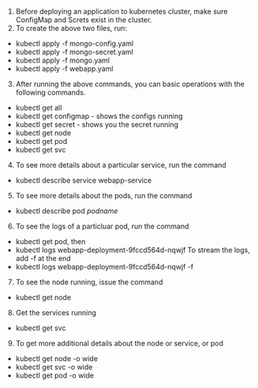 1. Before deploying an application to kubernetes cluster, make sure ConfigMap and Screts exist in the cluster.
2. To create the above two files, run:

- kubectl apply -f mongo-config.yaml
- kubectl apply -f mongo-secret.yaml
- kubectl apply -f mongo.yaml
- kubectl apply -f webapp.yaml

3. After running the above commands, you can basic operations with the following commands.

- kubectl get all
- kubectl get configmap - shows the configs running
- kubectl get secret - shows you the secret running
- kubectl get node
- kubectl get pod
- kubectl get svc

4. To see more details about a particular service, run the command

- kubectl describe service webapp-service

5. To see more details about the pods, run the command

- kubectl describe pod _podname_

6. To see the logs of a particluar pod, run the command

- kubectl get pod, then
- kubectl logs webapp-deployment-9fccd564d-nqwjf
  To stream the logs, add -f at the end
- kubectl logs webapp-deployment-9fccd564d-nqwjf -f

7. To see the node running, issue the command

- kubectl get node

8. Get the services running

- kubectl get svc

9. To get more additional details about the node or service, or pod

- kubectl get node -o wide
- kubectl get svc -o wide
- kubectl get pod -o wide
